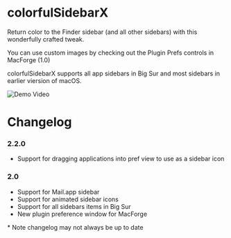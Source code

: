 # colorfulSidebarX

Return color to the Finder sidebar (and all other sidebars) with this wonderfully crafted tweak.

You can use custom images by checking out the Plugin Prefs controls in MacForge (1.0)

colorfulSidebarX supports all app sidebars in Big Sur and most sidebars in earlier viersion of macOS.

![Demo Video](https://www.youtube.com/watch?v=ff0hn0ILzvY)

# Changelog

### 2.2.0

- Support for dragging applications into pref view to use as a sidebar icon

### 2.0

- Support for Mail.app sidebar
- Support for animated sidebar icons
- Support for all sidebars items in Big Sur
- New plugin preference window for MacForge



\* Note changelog may not always be up to date